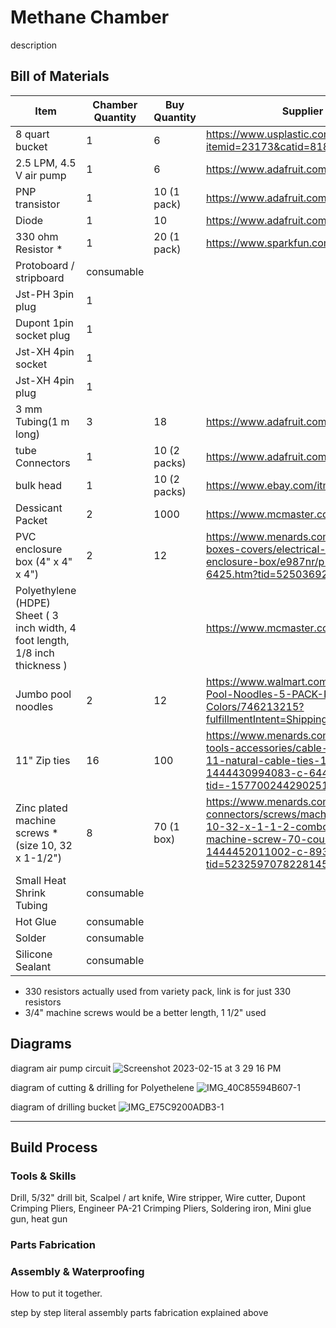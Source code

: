 # Methane Chamber
description
## Bill of Materials

| Item          | Chamber Quantity | Buy Quantity  | Supplier part # / URL   |
| ------------- | ---------------- | ------------- | ------------- |
| 8 quart bucket | 1 | 6  | https://www.usplastic.com/catalog/item.aspx?itemid=23173&catid=818 |
| 2.5 LPM, 4.5 V air pump | 1 | 6 | https://www.adafruit.com/product/4699 |
| PNP transistor | 1 | 10 (1 pack) | https://www.adafruit.com/product/756 |
| Diode | 1 | 10 | https://www.adafruit.com/product/755 | 
| 330 ohm Resistor * | 1 | 20 (1 pack) | https://www.sparkfun.com/products/14490 |
| Protoboard / stripboard | consumable | | |
| Jst-PH 3pin plug | 1 | | |
| Dupont 1pin socket plug | 1 | | |
| Jst-XH 4pin socket | 1 | | |
| Jst-XH 4pin plug | 1 | | |
| 3 mm Tubing(1 m long) | 3 | 18 | https://www.adafruit.com/product/4661 |
| tube Connectors | 1 | 10 (2 packs) | https://www.adafruit.com/product/4764 |
| bulk head | 1 | 10 (2 packs) | https://www.ebay.com/itm/325299130979 |
| Dessicant Packet | 2 | 1000 | https://www.mcmaster.com/2189K34/ |
| PVC enclosure box (4" x 4" x 4") | 2 | 12 | https://www.menards.com/main/electrical/electrical-boxes-covers/electrical-boxes/carlon-reg-pvc-enclosure-box/e987nr/p-1444444973425-c-6425.htm?tid=5250369202477893839&ipos=7 |
| Polyethylene (HDPE) Sheet ( 3 inch width, 4 foot length, 1/8 inch thickness ) |  |  | https://www.mcmaster.com/8671K56/ |
| Jumbo pool noodles | 2 | 12 | https://www.walmart.com/ip/Oodles-of-Noodles-Pool-Noodles-5-PACK-Random-Colors/746213215?fulfillmentIntent=Shipping&athbdg=L1600 |
| 11" Zip ties | 16| 100 | https://www.menards.com/main/electrical/electrical-tools-accessories/cable-ties/gardner-bender-reg-11-natural-cable-ties-100-pack/46-210/p-1444430994083-c-6443.htm?tid=-1577002442902513490&ipos=9 |  
| Zinc plated machine screws * (size 10, 32 x 1-1/2") | 8 | 70 (1 box)| https://www.menards.com/main/hardware/fasteners-connectors/screws/machine-screws/grip-fast-reg-10-32-x-1-1-2-combo-drive-zinc-round-head-machine-screw-70-count/77116520241/p-1444452011002-c-8933.htm?tid=523259707822814569&ipos=7 |
| Small Heat Shrink Tubing| consumable | | |
| Hot Glue | consumable | | |
| Solder | consumable | | |
| Silicone Sealant | consumable | | |

* 330 resistors actually  used from variety pack, link is for just 330 resistors 
* 3/4" machine screws would be a better length, 1 1/2" used 

## Diagrams
diagram air pump circuit
![Screenshot 2023-02-15 at 3 29 16 PM](https://user-images.githubusercontent.com/103074569/219152341-593cb96a-a043-4425-9710-3bf024a7f128.jpg)

diagram of cutting & drilling for Polyethelene 
![IMG_40C85594B607-1](https://user-images.githubusercontent.com/103074569/219152421-98b87355-d171-4ba4-b86e-77568957aac7.jpeg)

diagram of drilling bucket
![IMG_E75C9200ADB3-1](https://user-images.githubusercontent.com/103074569/219155273-d93df3ff-158f-412d-9075-35c896966eec.jpeg)

-------------------

## Build Process

### Tools & Skills
Drill, 5/32" drill bit, Scalpel / art knife, Wire stripper, Wire cutter, Dupont Crimping Pliers, Engineer PA-21 Crimping Pliers, Soldering iron, Mini glue gun, heat gun

### Parts Fabrication




### Assembly & Waterproofing

How to put it together.

step by step literal assembly parts fabrication explained above 

